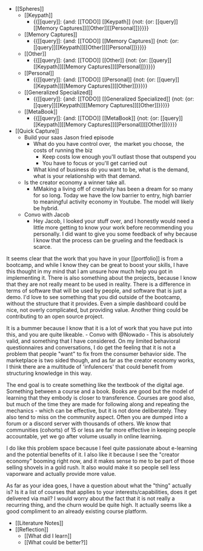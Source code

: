 - [[Spheres]] 
    - [[Keypath]]
        - {{[[query]]: {and: [[TODO]] [[Keypath]] {not: {or: [[query]][[Memory Captures]][[Other]][[Personal]]}}}}}
    - [[Memory Captures]]
        - {{[[query]]: {and: [[TODO]] [[Memory Captures]] {not: {or: [[query]][[Keypath]][[Other]][[Personal]]}}}}}
    - [[Other]]
        - {{[[query]]: {and: [[TODO]] [[Other]] {not: {or: [[query]][[Keypath]][[Memory Captures]][[Personal]]}}}}}
    - [[Personal]]
        - {{[[query]]: {and: [[TODO]] [[Personal]] {not: {or: [[query]][[Keypath]][[Memory Captures]][[Other]]}}}}}
    - [[Generalized Specialized]]
        - {{[[query]]: {and: [[TODO]] [[Generalized Specialized]] {not: {or: [[query]][[Keypath]][[Memory Captures]][[Other]]}}}}}
    - [[MetaBook]]
        - {{[[query]]: {and: [[TODO]] [[MetaBook]] {not: {or: [[query]][[Keypath]][[Memory Captures]][[Personal]][[Other]]}}}}}
- [[Quick Capture]]
    - Build your saas Jason fried episode
        - What do you have control over,  the market you choose,  the costs of running the biz
            - Keep costs low enough you'll outlast those that outspend you
            - You have to focus or you'll get carried out
        - What kind of business do you want to be, what is the demand, what is your relationship with that demand.
    - Is the creator economy a winner take all. 
        - MMaking a living off of creativity has been a dream for so many for so long. Today we have the low barrier to entry, high barrier to meaningful activity economy in Youtube. The model will likely be hybrid.
    - Convo with Jacob
        - Hey Jacob, I looked your stuff over, and I honestly would need a little more getting to know your work before recommending you personally. I did want to give you some feedback of why because I know that the process can be grueling and the feedback is scarce.

It seems clear that the work that you have in your [[portfolio]] is from a bootcamp, and while I know they can be great to boost your skills, I have this thought in my mind that I am unsure how much help you got in implementing it. There is also something about the projects, because I know that they are not really meant to be used in reality. There is a difference in terms of software that will be used by people, and software that is just a demo. I'd love to see something that you did outside of the bootcamp, without the structure that it provides. Even a simple dashboard could be nice, not overly complicated, but providing value. Another thing could be contributing to an open source project.

It is a bummer because I know that it is a lot of work that you have put into this, and you are quite likeable. 
    - Convo with @Nowado
        - This is absolutely valid, and something that I have considered. On my limited behavioral questionnaires and conversations, I do get the feeling that it is not a problem that people "want" to fix from the consumer behavior side. The marketplace is two sided though, and as far as the creator economy works, I think there are a multitude of 'infulencers' that could benefit from structuring knowledge in this way.

The end goal is to create something like the textbook of the digital age. Something between a course and a book. Books are good but the model of learning that they embody is closer to transference. Courses are good also, but much of the time they are made for following along and repeating the mechanics - which can be effective, but it is not done deliberately. They also tend to miss on the community aspect. Often you are dumped into a forum or a discord server with thousands of others. We know that communities (cohorts) of 15 or less are far more effective in keeping people accountable, yet we go after volume usually in online learning.  

I do like this problem space because I feel quite passionate about e-learning and the potential benefits of it. I also like it because I see the "creator economy" booming right now, and it makes sense to me to be part of those selling shovels in a gold rush. It also would make it so people sell less vaporware and actually provide more value.  

As far as your idea goes, I have a question about what the "thing" actually is? Is it a list of courses that applies to your interests/capabilities, does it get delivered via mail? I would worry about the fact that it is not really a recurring thing, and the churn would be quite high. It actually seems like a good compliment to an already existing course platform.
- [[Literature Notes]]
- [[Reflection]]
    - [[What did I learn]]
    - [[What could be better?]]
